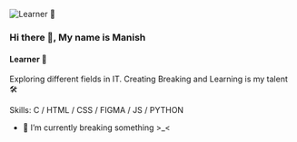 ![Learner 📔](https://media.giphy.com/media/M9gbBd9nbDrOTu1Mqx/giphy.gif)
### Hi there 👋, My name is Manish
#### Learner 📔


Exploring different fields in IT.
Creating Breaking and Learning is my talent 🛠

Skills: C / HTML / CSS / FIGMA / JS / PYTHON 

- 🔭 I’m currently breaking something >_<




